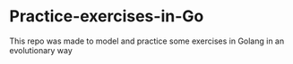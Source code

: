 # Practice-exercises-in-Go
This repo was made to model and practice some exercises in Golang in an evolutionary way
